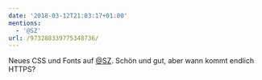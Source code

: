 ```yaml
---
date: '2018-03-12T21:03:17+01:00'
mentions:
  - '@SZ'
url: /973288339775348736/
---
```

Neues CSS und Fonts auf [@SZ](https://twitter.com/@SZ). Schön und gut, aber wann kommt endlich HTTPS?
